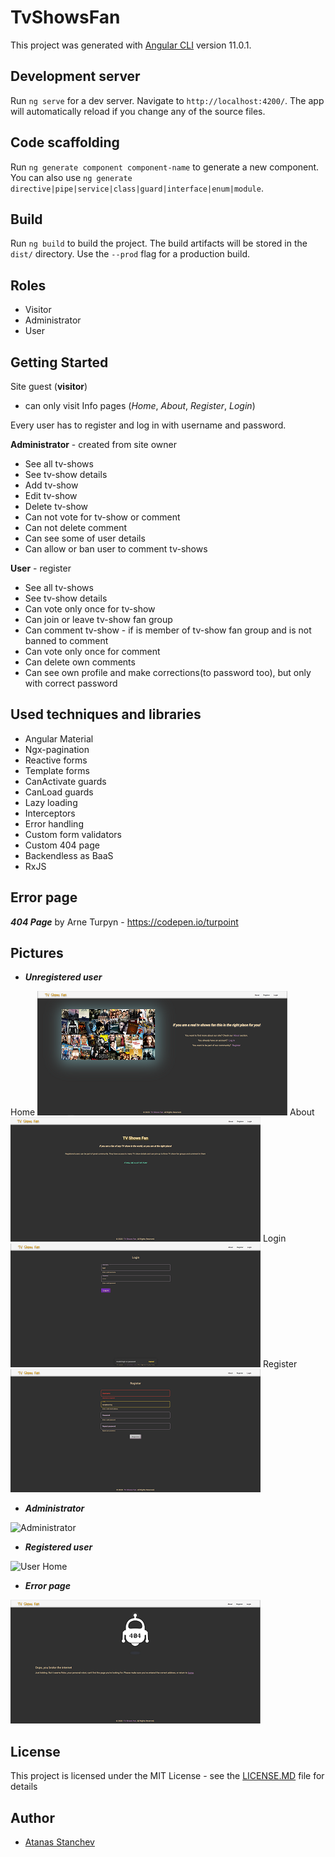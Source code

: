 # TvShowsFan

This project was generated with [Angular CLI](https://github.com/angular/angular-cli) version 11.0.1.

## Development server

Run `ng serve` for a dev server. Navigate to `http://localhost:4200/`. The app will automatically reload if you change any of the source files.

## Code scaffolding

Run `ng generate component component-name` to generate a new component. You can also use `ng generate directive|pipe|service|class|guard|interface|enum|module`.

## Build

Run `ng build` to build the project. The build artifacts will be stored in the `dist/` directory. Use the `--prod` flag for a production build.

## Roles

* Visitor
* Administrator
* User

## Getting Started

Site guest (**visitor**)
* can only visit Info pages (*Home*, *About*, *Register*, *Login*)

Every user has to register and log in with username and password.


**Administrator** - created from site owner
* See all tv-shows
* See tv-show details
* Add tv-show
* Edit tv-show
* Delete tv-show
* Can not vote for tv-show or comment
* Can not delete comment
* Can see some of user details
* Can allow or ban user to comment tv-shows


**User** - register
* See all tv-shows
* See tv-show details
* Can vote only once for tv-show
* Can join or leave tv-show fan group
* Can comment tv-show - if is member of tv-show fan group and is not banned to comment
* Can vote only once for comment
* Can delete own comments
* Can see own profile and make corrections(to password too), but only with correct password


## Used techniques and libraries
* Angular Material
* Ngx-pagination
* Reactive forms
* Template forms
* CanActivate guards
* CanLoad guards
* Lazy loading
* Interceptors
* Error handling
* Custom form validators
* Custom 404 page
* Backendless as BaaS
* RxJS

## Error page
***404 Page*** by Arne Turpyn - https://codepen.io/turpoint

## Pictures

* ***Unregistered user***

Home
![Unregistered user Home](https://github.com/astanchev/TV-Shows-Fan/blob/master/images/Home_not_logged.png)
About
![Unregistered user About](https://github.com/astanchev/TV-Shows-Fan/blob/master/images/About_not_logged.png)
Login
![Unregistered user Login](https://github.com/astanchev/TV-Shows-Fan/blob/master/images/Login.png)
Register
![Unregistered user Register](https://github.com/astanchev/TV-Shows-Fan/blob/master/images/Register.png)


* ***Administrator***

![Administrator](https://github.com/astanchev/...png)


* ***Registered user***

![User Home](https://github.com/astanchev/...png)

* ***Error page***

![User Home](https://github.com/astanchev/TV-Shows-Fan/blob/master/images/404.png)

## License

This project is licensed under the MIT License - see the [LICENSE.MD](LICENSE.MD) file for details

## Author

- [Atanas Stanchev](https://github.com/astanchev)

